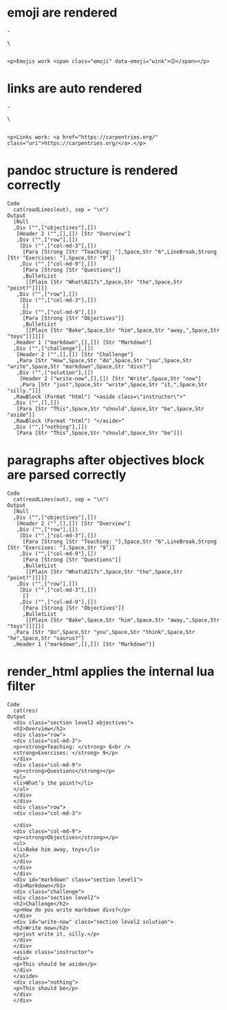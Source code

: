 # emoji are rendered

    
    -
    
    \
    
     
    <p>Emojis work <span class="emoji" data-emoji="wink">😉</span></p>

# links are auto rendered

    
    -
    
    \
    
     
    <p>Links work: <a href="https://carpentries.org/" class="uri">https://carpentries.org/</a>.</p>

# pandoc structure is rendered correctly

    Code
      cat(readLines(out), sep = "\n")
    Output
      [Null
      ,Div ("",["objectives"],[])
       [Header 2 ("",[],[]) [Str "Overview"]
       ,Div ("",["row"],[])
        [Div ("",["col-md-3"],[])
         [Para [Strong [Str "Teaching: "],Space,Str "6",LineBreak,Strong [Str "Exercises: "],Space,Str "9"]]
        ,Div ("",["col-md-9"],[])
         [Para [Strong [Str "Questions"]]
         ,BulletList
          [[Plain [Str "What\8217s",Space,Str "the",Space,Str "point?"]]]]]
       ,Div ("",["row"],[])
        [Div ("",["col-md-3"],[])
         []
        ,Div ("",["col-md-9"],[])
         [Para [Strong [Str "Objectives"]]
         ,BulletList
          [[Plain [Str "Bake",Space,Str "him",Space,Str "away,",Space,Str "toys"]]]]]]
      ,Header 1 ("markdown",[],[]) [Str "Markdown"]
      ,Div ("",["challenge"],[])
       [Header 2 ("",[],[]) [Str "Challenge"]
       ,Para [Str "How",Space,Str "do",Space,Str "you",Space,Str "write",Space,Str "markdown",Space,Str "divs?"]
       ,Div ("",["solution"],[])
        [Header 2 ("write-now",[],[]) [Str "Write",Space,Str "now"]
        ,Para [Str "just",Space,Str "write",Space,Str "it,",Space,Str "silly."]]]
      ,RawBlock (Format "html") "<aside class=\"instructor\">"
      ,Div ("",[],[])
       [Para [Str "This",Space,Str "should",Space,Str "be",Space,Str "aside"]]
      ,RawBlock (Format "html") "</aside>"
      ,Div ("",["nothing"],[])
       [Para [Str "This",Space,Str "should",Space,Str "be"]]]

# paragraphs after objectives block are parsed correctly

    Code
      cat(readLines(out), sep = "\n")
    Output
      [Null
      ,Div ("",["objectives"],[])
       [Header 2 ("",[],[]) [Str "Overview"]
       ,Div ("",["row"],[])
        [Div ("",["col-md-3"],[])
         [Para [Strong [Str "Teaching: "],Space,Str "6",LineBreak,Strong [Str "Exercises: "],Space,Str "9"]]
        ,Div ("",["col-md-9"],[])
         [Para [Strong [Str "Questions"]]
         ,BulletList
          [[Plain [Str "What\8217s",Space,Str "the",Space,Str "point?"]]]]]
       ,Div ("",["row"],[])
        [Div ("",["col-md-3"],[])
         []
        ,Div ("",["col-md-9"],[])
         [Para [Strong [Str "Objectives"]]
         ,BulletList
          [[Plain [Str "Bake",Space,Str "him",Space,Str "away,",Space,Str "toys"]]]]]]
      ,Para [Str "Do",Space,Str "you",Space,Str "think",Space,Str "he",Space,Str "saurus?"]
      ,Header 1 ("markdown",[],[]) [Str "Markdown"]]

# render_html applies the internal lua filter

    Code
      cat(res)
    Output
      <div class="section level2 objectives">
      <h2>Overview</h2>
      <div class="row">
      <div class="col-md-3">
      <p><strong>Teaching: </strong> 6<br />
      <strong>Exercises: </strong> 9</p>
      </div>
      <div class="col-md-9">
      <p><strong>Questions</strong></p>
      <ul>
      <li>What’s the point?</li>
      </ul>
      </div>
      </div>
      <div class="row">
      <div class="col-md-3">
      
      </div>
      <div class="col-md-9">
      <p><strong>Objectives</strong></p>
      <ul>
      <li>Bake him away, toys</li>
      </ul>
      </div>
      </div>
      </div>
      <div id="markdown" class="section level1">
      <h1>Markdown</h1>
      <div class="challenge">
      <div class="section level2">
      <h2>Challenge</h2>
      <p>How do you write markdown divs?</p>
      </div>
      <div id="write-now" class="section level2 solution">
      <h2>Write now</h2>
      <p>just write it, silly.</p>
      </div>
      </div>
      <aside class="instructor">
      <div>
      <p>This should be aside</p>
      </div>
      </aside>
      <div class="nothing">
      <p>This should be</p>
      </div>
      </div>

